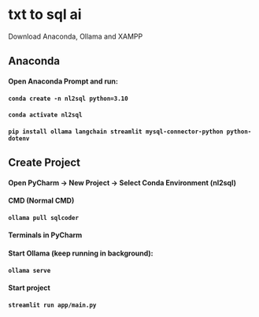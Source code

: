 # txt to sql ai
Download Anaconda, Ollama and XAMPP


## Anaconda
#### Open Anaconda Prompt and run:
#### ``conda create -n nl2sql python=3.10``
#### ``conda activate nl2sql``
#### ``pip install ollama langchain streamlit mysql-connector-python python-dotenv``


## Create Project
#### Open PyCharm → New Project → Select Conda Environment (nl2sql)


#### CMD (Normal CMD)
#### ``ollama pull sqlcoder``


#### Terminals in PyCharm

#### Start Ollama (keep running in background):
#### ``ollama serve``

#### Start project
#### ``streamlit run app/main.py``